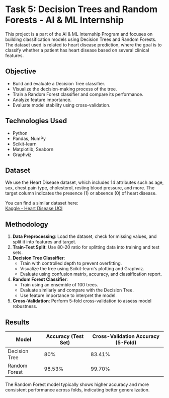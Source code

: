 # Task 5: Decision Trees and Random Forests - AI & ML Internship

This project is a part of the AI & ML Internship Program and focuses on building classification models using Decision Trees and Random Forests. The dataset used is related to heart disease prediction, where the goal is to classify whether a patient has heart disease based on several clinical features.

## Objective

- Build and evaluate a Decision Tree classifier.
- Visualize the decision-making process of the tree.
- Train a Random Forest classifier and compare its performance.
- Analyze feature importance.
- Evaluate model stability using cross-validation.

## Technologies Used

- Python
- Pandas, NumPy
- Scikit-learn
- Matplotlib, Seaborn
- Graphviz

## Dataset

We use the Heart Disease dataset, which includes 14 attributes such as age, sex, chest pain type, cholesterol, resting blood pressure, and more. The target column indicates the presence (1) or absence (0) of heart disease.

You can find a similar dataset here:  
[Kaggle - Heart Disease UCI](https://www.kaggle.com/datasets/fedesoriano/heart-failure-prediction)

## Methodology

1. **Data Preprocessing**: Load the dataset, check for missing values, and split it into features and target.
2. **Train-Test Split**: Use 80-20 ratio for splitting data into training and test sets.
3. **Decision Tree Classifier**:
   - Train with controlled depth to prevent overfitting.
   - Visualize the tree using Scikit-learn's plotting and Graphviz.
   - Evaluate using confusion matrix, accuracy, and classification report.
4. **Random Forest Classifier**:
   - Train using an ensemble of 100 trees.
   - Evaluate similarly and compare with the Decision Tree.
   - Use feature importance to interpret the model.
5. **Cross-Validation**: Perform 5-fold cross-validation to assess model robustness.

## Results

| Model           | Accuracy (Test Set) | Cross-Validation Accuracy (5-Fold) |
|----------------|---------------------|------------------------------------|
| Decision Tree  | 80%  | 83.41%                 |
| Random Forest  | 98.53%  | 99.70%                 |

The Random Forest model typically shows higher accuracy and more consistent performance across folds, indicating better generalization.

